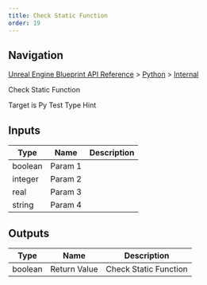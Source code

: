 ```yaml
---
title: Check Static Function
order: 19
---
```

## Navigation

[Unreal Engine Blueprint API Reference](https://dev.epicgames.com/documentation/en-us/unreal-engine/BlueprintAPI) > [Python](https://dev.epicgames.com/documentation/en-us/unreal-engine/BlueprintAPI/Python) > [Internal](https://dev.epicgames.com/documentation/en-us/unreal-engine/BlueprintAPI/Python/Internal)

Check Static Function

Target is Py Test Type Hint

## Inputs

| Type | Name | Description |
| --- | --- | --- |
| boolean | Param 1 |  |
| integer | Param 2 |  |
| real | Param 3 |  |
| string | Param 4 |  |

## Outputs

| Type | Name | Description |
| --- | --- | --- |
| boolean | Return Value | Check Static Function |

